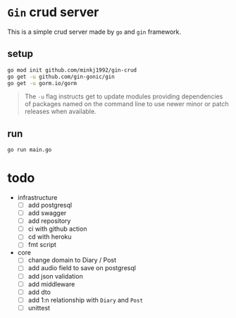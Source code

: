 # `Gin` crud server

This is a simple crud server made by `go` and `gin` framework.

## setup

```bash
go mod init github.com/minkj1992/gin-crud
go get -u github.com/gin-gonic/gin
go get -u gorm.io/gorm
```

> The `-u` flag instructs get to update modules providing dependencies of packages named on the command line to use newer minor or patch releases when available.

## run

```bash
go run main.go
```

# todo

- infrastructure
  - [ ] add postgresql
  - [ ] add swagger
  - [ ] add repository
  - [ ] ci with github action
  - [ ] cd with heroku
  - [ ] fmt script
- core
  - [ ] change domain to Diary / Post
  - [ ] add audio field to save on postgresql
  - [ ] add json validation
  - [ ] add middleware
  - [ ] add dto
  - [ ] add 1:n relationship with `Diary` and `Post`
  - [ ] unittest
